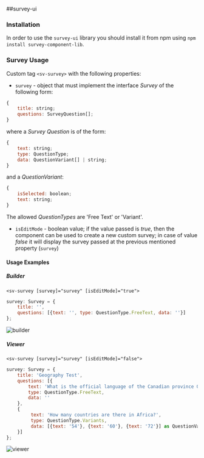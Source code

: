 ##survey-ui

### Installation
In order to use the `survey-ui` library you should install it from npm using
`npm install survey-component-lib`.

### Survey Usage
Custom tag `<sv-survey>` with the following properties:
* `survey` - object that must implement the interface *Survey* of the following form:
```js
{
    title: string;
    questions: SurveyQuestion[];
}
```
where a *Survey Question* is of the form: 
```js
{ 
    text: string;
    type: QuestionType;
    data: QuestionVariant[] | string;
}
```
and a *QuestionVariant*:
```js
{ 
    isSelected: boolean;
    text: string;
}
```

The allowed *QuestionTypes* are 'Free Text' or 'Variant'.
* `isEditMode` - boolean value; if the value passed is *true*, then the component can be used to create a new custom survey; in case of value *false* it will display the survey passed at the previous mentioned property (`survey`)

#### Usage Examples
##### Builder
`<sv-survey [survey]="survey" [isEditMode]="true">`
```js
survey: Survey = {
    title: '',
    questions: [{text: '', type: QuestionType.FreeText, data: ''}]
};
```
![builder](https://user-images.githubusercontent.com/47983382/120333023-f6e75b00-c2f7-11eb-8699-1b36bc0eff7c.PNG)

##### Viewer
`<sv-survey [survey]="survey" [isEditMode]="false">`
```js
survey: Survey = {
    title: 'Geography Test',
    questions: [{
        text: 'What is the official language of the Canadian province Quebec?',
        type: QuestionType.FreeText,
        data: ''
    },
    {
         text: 'How many countries are there in Africa?',
         type: QuestionType.Variants,
         data: [{text: '54'}, {text: '60'}, {text: '72'}] as QuestionVariant[]
    }]
};
```
![viewer](https://user-images.githubusercontent.com/47983382/120333111-0bc3ee80-c2f8-11eb-890d-37a35021d170.PNG)
